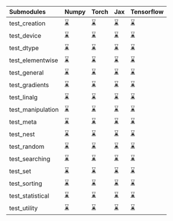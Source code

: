 | Submodules        | Numpy                                                                                                                           | Torch                                                                                                                           | Jax                                                                                                                             | Tensorflow                                                                                                                      |
|:------------------|:--------------------------------------------------------------------------------------------------------------------------------|:--------------------------------------------------------------------------------------------------------------------------------|:--------------------------------------------------------------------------------------------------------------------------------|:--------------------------------------------------------------------------------------------------------------------------------|
| test_creation     | <a href="https://github.com/unifyai/ivy/runs/7978746731?check_suite_focus=true" rel="noopener noreferrer" target="_blank">⌛</a> | <a href="https://github.com/unifyai/ivy/runs/7978749030?check_suite_focus=true" rel="noopener noreferrer" target="_blank">⌛</a> | <a href="https://github.com/unifyai/ivy/runs/7978751289?check_suite_focus=true" rel="noopener noreferrer" target="_blank">⌛</a> | <a href="https://github.com/unifyai/ivy/runs/7978753228?check_suite_focus=true" rel="noopener noreferrer" target="_blank">⌛</a> |
| test_device       | <a href="https://github.com/unifyai/ivy/runs/7978746844?check_suite_focus=true" rel="noopener noreferrer" target="_blank">⌛</a> | <a href="https://github.com/unifyai/ivy/runs/7978749176?check_suite_focus=true" rel="noopener noreferrer" target="_blank">⌛</a> | <a href="https://github.com/unifyai/ivy/runs/7978751398?check_suite_focus=true" rel="noopener noreferrer" target="_blank">⌛</a> | <a href="https://github.com/unifyai/ivy/runs/7978753370?check_suite_focus=true" rel="noopener noreferrer" target="_blank">⌛</a> |
| test_dtype        | <a href="https://github.com/unifyai/ivy/runs/7978746989?check_suite_focus=true" rel="noopener noreferrer" target="_blank">⌛</a> | <a href="https://github.com/unifyai/ivy/runs/7978749309?check_suite_focus=true" rel="noopener noreferrer" target="_blank">⌛</a> | <a href="https://github.com/unifyai/ivy/runs/7978751488?check_suite_focus=true" rel="noopener noreferrer" target="_blank">⌛</a> | <a href="https://github.com/unifyai/ivy/runs/7978753474?check_suite_focus=true" rel="noopener noreferrer" target="_blank">⌛</a> |
| test_elementwise  | <a href="https://github.com/unifyai/ivy/runs/7978747132?check_suite_focus=true" rel="noopener noreferrer" target="_blank">⌛</a> | <a href="https://github.com/unifyai/ivy/runs/7978749460?check_suite_focus=true" rel="noopener noreferrer" target="_blank">⌛</a> | <a href="https://github.com/unifyai/ivy/runs/7978751607?check_suite_focus=true" rel="noopener noreferrer" target="_blank">⌛</a> | <a href="https://github.com/unifyai/ivy/runs/7978753579?check_suite_focus=true" rel="noopener noreferrer" target="_blank">⌛</a> |
| test_general      | <a href="https://github.com/unifyai/ivy/runs/7978747258?check_suite_focus=true" rel="noopener noreferrer" target="_blank">⌛</a> | <a href="https://github.com/unifyai/ivy/runs/7978749590?check_suite_focus=true" rel="noopener noreferrer" target="_blank">⌛</a> | <a href="https://github.com/unifyai/ivy/runs/7978751722?check_suite_focus=true" rel="noopener noreferrer" target="_blank">⌛</a> | <a href="https://github.com/unifyai/ivy/runs/7978753695?check_suite_focus=true" rel="noopener noreferrer" target="_blank">⌛</a> |
| test_gradients    | <a href="https://github.com/unifyai/ivy/runs/7978747392?check_suite_focus=true" rel="noopener noreferrer" target="_blank">⌛</a> | <a href="https://github.com/unifyai/ivy/runs/7978749783?check_suite_focus=true" rel="noopener noreferrer" target="_blank">⌛</a> | <a href="https://github.com/unifyai/ivy/runs/7978751855?check_suite_focus=true" rel="noopener noreferrer" target="_blank">⌛</a> | <a href="https://github.com/unifyai/ivy/runs/7978753798?check_suite_focus=true" rel="noopener noreferrer" target="_blank">⌛</a> |
| test_linalg       | <a href="https://github.com/unifyai/ivy/runs/7978747554?check_suite_focus=true" rel="noopener noreferrer" target="_blank">⌛</a> | <a href="https://github.com/unifyai/ivy/runs/7978749909?check_suite_focus=true" rel="noopener noreferrer" target="_blank">⌛</a> | <a href="https://github.com/unifyai/ivy/runs/7978751962?check_suite_focus=true" rel="noopener noreferrer" target="_blank">⌛</a> | <a href="https://github.com/unifyai/ivy/runs/7978753906?check_suite_focus=true" rel="noopener noreferrer" target="_blank">⌛</a> |
| test_manipulation | <a href="https://github.com/unifyai/ivy/runs/7978747715?check_suite_focus=true" rel="noopener noreferrer" target="_blank">⌛</a> | <a href="https://github.com/unifyai/ivy/runs/7978750050?check_suite_focus=true" rel="noopener noreferrer" target="_blank">⌛</a> | <a href="https://github.com/unifyai/ivy/runs/7978752078?check_suite_focus=true" rel="noopener noreferrer" target="_blank">⌛</a> | <a href="https://github.com/unifyai/ivy/runs/7978754019?check_suite_focus=true" rel="noopener noreferrer" target="_blank">⌛</a> |
| test_meta         | <a href="https://github.com/unifyai/ivy/runs/7978747879?check_suite_focus=true" rel="noopener noreferrer" target="_blank">⌛</a> | <a href="https://github.com/unifyai/ivy/runs/7978750205?check_suite_focus=true" rel="noopener noreferrer" target="_blank">⌛</a> | <a href="https://github.com/unifyai/ivy/runs/7978752178?check_suite_focus=true" rel="noopener noreferrer" target="_blank">⌛</a> | <a href="https://github.com/unifyai/ivy/runs/7978754154?check_suite_focus=true" rel="noopener noreferrer" target="_blank">⌛</a> |
| test_nest         | <a href="https://github.com/unifyai/ivy/runs/7978748052?check_suite_focus=true" rel="noopener noreferrer" target="_blank">⌛</a> | <a href="https://github.com/unifyai/ivy/runs/7978750353?check_suite_focus=true" rel="noopener noreferrer" target="_blank">⌛</a> | <a href="https://github.com/unifyai/ivy/runs/7978752290?check_suite_focus=true" rel="noopener noreferrer" target="_blank">⌛</a> | <a href="https://github.com/unifyai/ivy/runs/7978754290?check_suite_focus=true" rel="noopener noreferrer" target="_blank">⌛</a> |
| test_random       | <a href="https://github.com/unifyai/ivy/runs/7978748200?check_suite_focus=true" rel="noopener noreferrer" target="_blank">⌛</a> | <a href="https://github.com/unifyai/ivy/runs/7978750501?check_suite_focus=true" rel="noopener noreferrer" target="_blank">⌛</a> | <a href="https://github.com/unifyai/ivy/runs/7978752404?check_suite_focus=true" rel="noopener noreferrer" target="_blank">⌛</a> | <a href="https://github.com/unifyai/ivy/runs/7978754450?check_suite_focus=true" rel="noopener noreferrer" target="_blank">⌛</a> |
| test_searching    | <a href="https://github.com/unifyai/ivy/runs/7978748336?check_suite_focus=true" rel="noopener noreferrer" target="_blank">⌛</a> | <a href="https://github.com/unifyai/ivy/runs/7978750667?check_suite_focus=true" rel="noopener noreferrer" target="_blank">⌛</a> | <a href="https://github.com/unifyai/ivy/runs/7978752558?check_suite_focus=true" rel="noopener noreferrer" target="_blank">⌛</a> | <a href="https://github.com/unifyai/ivy/runs/7978754585?check_suite_focus=true" rel="noopener noreferrer" target="_blank">⌛</a> |
| test_set          | <a href="https://github.com/unifyai/ivy/runs/7978748463?check_suite_focus=true" rel="noopener noreferrer" target="_blank">⌛</a> | <a href="https://github.com/unifyai/ivy/runs/7978750823?check_suite_focus=true" rel="noopener noreferrer" target="_blank">⌛</a> | <a href="https://github.com/unifyai/ivy/runs/7978752731?check_suite_focus=true" rel="noopener noreferrer" target="_blank">⌛</a> | <a href="https://github.com/unifyai/ivy/runs/7978754740?check_suite_focus=true" rel="noopener noreferrer" target="_blank">⌛</a> |
| test_sorting      | <a href="https://github.com/unifyai/ivy/runs/7978748610?check_suite_focus=true" rel="noopener noreferrer" target="_blank">⌛</a> | <a href="https://github.com/unifyai/ivy/runs/7978750936?check_suite_focus=true" rel="noopener noreferrer" target="_blank">⌛</a> | <a href="https://github.com/unifyai/ivy/runs/7978752860?check_suite_focus=true" rel="noopener noreferrer" target="_blank">⌛</a> | <a href="https://github.com/unifyai/ivy/runs/7978754875?check_suite_focus=true" rel="noopener noreferrer" target="_blank">⌛</a> |
| test_statistical  | <a href="https://github.com/unifyai/ivy/runs/7978748757?check_suite_focus=true" rel="noopener noreferrer" target="_blank">⌛</a> | <a href="https://github.com/unifyai/ivy/runs/7978751077?check_suite_focus=true" rel="noopener noreferrer" target="_blank">⌛</a> | <a href="https://github.com/unifyai/ivy/runs/7978752979?check_suite_focus=true" rel="noopener noreferrer" target="_blank">⌛</a> | <a href="https://github.com/unifyai/ivy/runs/7978754968?check_suite_focus=true" rel="noopener noreferrer" target="_blank">⌛</a> |
| test_utility      | <a href="https://github.com/unifyai/ivy/runs/7978748884?check_suite_focus=true" rel="noopener noreferrer" target="_blank">⌛</a> | <a href="https://github.com/unifyai/ivy/runs/7978751169?check_suite_focus=true" rel="noopener noreferrer" target="_blank">⌛</a> | <a href="https://github.com/unifyai/ivy/runs/7978753100?check_suite_focus=true" rel="noopener noreferrer" target="_blank">⌛</a> | <a href="https://github.com/unifyai/ivy/runs/7978755111?check_suite_focus=true" rel="noopener noreferrer" target="_blank">⌛</a> |